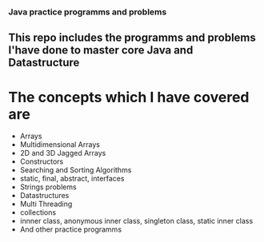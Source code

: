 ### Java practice programms and problems

## This repo includes the programms and problems I'have done to master core Java and Datastructure

# The concepts which I have covered are

* Arrays
* Multidimensional Arrays
* 2D and 3D Jagged Arrays
* Constructors
* Searching and Sorting Algorithms
* static, final, abstract, interfaces
* Strings problems
* Datastructures
* Multi Threading
* collections
* innner class, anonymous inner class, singleton class, static inner class
* And other practice programms
